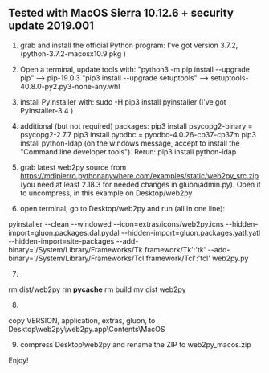 Tested with MacOS Sierra 10.12.6 + security update 2019.001
-----------------------------------------------------------

1. grab and install the official Python program: I've got version 3.7.2,(python-3.7.2-macosx10.9.pkg ) 

2. Open a terminal, update tools with:
"python3 -m pip install --upgrade pip" --> pip-19.0.3
"pip3 install --upgrade setuptools" --> setuptools-40.8.0-py2.py3-none-any.whl


3. install PyInstaller with: 
sudo -H pip3 install pyinstaller (I've got PyInstaller-3.4 )

4. additional (but not required) packages: 
pip3 install psycopg2-binary = psycopg2-2.7.7
pip3 install pyodbc = pyodbc-4.0.26-cp37-cp37m
pip3 install python-ldap (on the windows message, accept to install the "Command line developer tools"). Rerun:
pip3 install python-ldap

5. grab latest web2py source from https://mdipierro.pythonanywhere.com/examples/static/web2py_src.zip (you need at least 2.18.3 for needed changes in gluon\admin.py). Open it to uncompress, in this example on Desktop/web2py


6. open terminal, go to Desktop/web2py and run (all in one line):

pyinstaller --clean  --windowed --icon=extras/icons/web2py.icns --hidden-import=gluon.packages.dal.pydal  --hidden-import=gluon.packages.yatl.yatl --hidden-import=site-packages --add-binary='/System/Library/Frameworks/Tk.framework/Tk':'tk' --add-binary='/System/Library/Frameworks/Tcl.framework/Tcl':'tcl'  web2py.py

7. 
rm dist/web2py
rm __pycache__
rm build
mv dist web2py

8.
copy VERSION, application, extras, gluon, to  Desktop\web2py\web2py.app\Contents\MacOS

9. compress Desktop\web2py and rename the ZIP to web2py_macos.zip

Enjoy!
